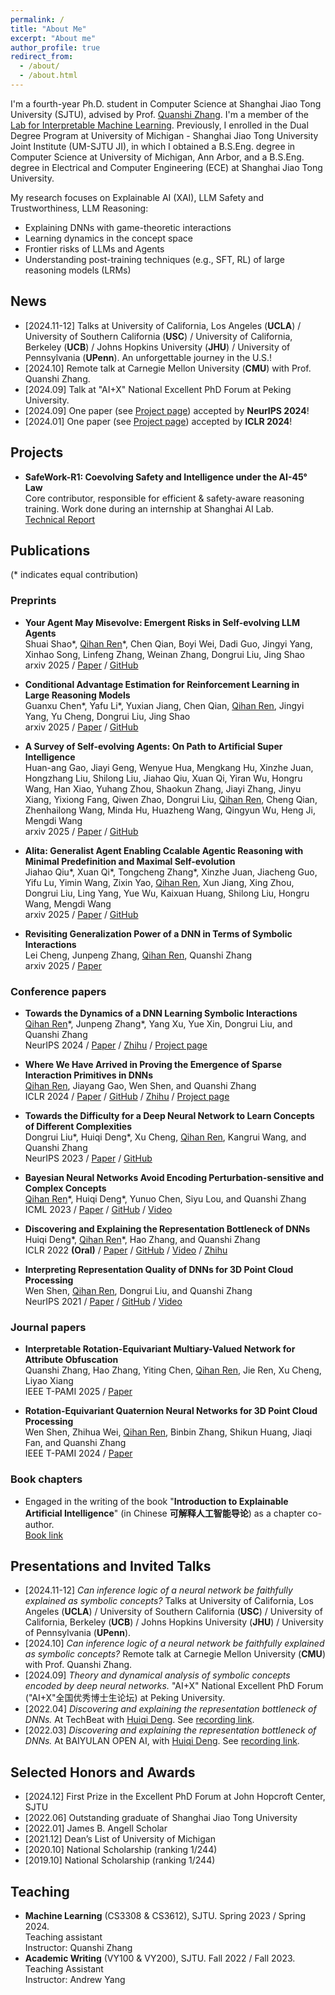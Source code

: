 ```yaml
---
permalink: /
title: "About Me"
excerpt: "About me"
author_profile: true
redirect_from: 
  - /about/
  - /about.html
---
```



I'm a fourth-year Ph.D. student in Computer Science at Shanghai Jiao Tong University (SJTU), advised by Prof. [Quanshi Zhang](http://qszhang.com). I'm a member of the [Lab for Interpretable Machine Learning](https://sjtu-xai-lab.github.io/). Previously, I enrolled in the Dual Degree Program at University of Michigan - Shanghai Jiao Tong University Joint Institute (UM-SJTU JI), in which I obtained a B.S.Eng. degree in Computer Science at University of Michigan, Ann Arbor, and a B.S.Eng. degree in Electrical and Computer Engineering (ECE) at Shanghai Jiao Tong University.

My research focuses on Explainable AI (XAI), LLM Safety and Trustworthiness, LLM Reasoning:
- Explaining DNNs with game-theoretic interactions
- Learning dynamics in the concept space
- Frontier risks of LLMs and Agents 
- Understanding post-training techniques (e.g., SFT, RL) of large reasoning models (LRMs)


## News
- [2024.11-12] Talks at University of California, Los Angeles (**UCLA**) / University of Southern California (**USC**) / University of California, Berkeley (**UCB**) / Johns Hopkins University (**JHU**) / University of Pennsylvania (**UPenn**). An unforgettable journey in the U.S.!
- [2024.10] Remote talk at Carnegie Mellon University (**CMU**) with Prof. Quanshi Zhang.
- [2024.09] Talk at "AI+X" National Excellent PhD Forum at Peking University.
- [2024.09] One paper (see [Project page](https://sjtu-xai-lab.github.io/InteractionDynamics/)) accepted by **NeurIPS 2024**!
- [2024.01] One paper (see [Project page](https://sjtu-xai-lab.github.io/InteractionSparsity/)) accepted by **ICLR 2024**!

## Projects

* **SafeWork-R1: Coevolving Safety and Intelligence under the AI-45° Law**  
    Core contributor, responsible for efficient & safety-aware reasoning training. Work done during an internship at Shanghai AI Lab.  
    [Technical Report](https://arxiv.org/abs/2507.18576)

## Publications
(* indicates equal contribution)

### Preprints

* **Your Agent May Misevolve: Emergent Risks in Self-evolving LLM Agents**  
    Shuai Shao*, <u>Qihan Ren</u>*, Chen Qian, Boyi Wei, Dadi Guo, Jingyi Yang, Xinhao Song, Linfeng Zhang, Weinan Zhang, Dongrui Liu, Jing Shao  
    arxiv 2025 / [Paper](https://arxiv.org/abs/2509.26354) / [GitHub](https://github.com/ShaoShuai0605/Misevolution)

* **Conditional Advantage Estimation for Reinforcement Learning in Large Reasoning Models**  
    Guanxu Chen*, Yafu Li*, Yuxian Jiang, Chen Qian, <u>Qihan Ren</u>, Jingyi Yang, Yu Cheng, Dongrui Liu, Jing Shao  
    arxiv 2025 / [Paper](https://arxiv.org/abs/2509.23962) / [GitHub](https://github.com/biuboomc/CANON)

* **A Survey of Self-evolving Agents: On Path to Artificial Super Intelligence**  
    Huan-ang Gao, Jiayi Geng, Wenyue Hua, Mengkang Hu, Xinzhe Juan, Hongzhang Liu, Shilong Liu, Jiahao Qiu, Xuan Qi, Yiran Wu, Hongru Wang, Han Xiao, Yuhang Zhou, Shaokun Zhang, Jiayi Zhang, Jinyu Xiang, Yixiong Fang, Qiwen Zhao, Dongrui Liu, <u>Qihan Ren</u>, Cheng Qian, Zhenhailong Wang, Minda Hu, Huazheng Wang, Qingyun Wu, Heng Ji, Mengdi Wang  
    arxiv 2025 / [Paper](https://arxiv.org/abs/2507.21046) / [GitHub](https://github.com/CharlesQ9/Self-Evolving-Agents)

* **Alita: Generalist Agent Enabling Ccalable Agentic Reasoning with Minimal Predefinition and Maximal Self-evolution**  
    Jiahao Qiu*, Xuan Qi*, Tongcheng Zhang*, Xinzhe Juan, Jiacheng Guo, Yifu Lu, Yimin Wang, Zixin Yao, <u>Qihan Ren</u>, Xun Jiang, Xing Zhou, Dongrui Liu, Ling Yang, Yue Wu, Kaixuan Huang, Shilong Liu, Hongru Wang, Mengdi Wang  
    arxiv 2025 / [Paper](https://arxiv.org/abs/2505.20286) / [GitHub](https://github.com/CharlesQ9/Alita)

* **Revisiting Generalization Power of a DNN in Terms of Symbolic Interactions**  
    Lei Cheng, Junpeng Zhang, <u>Qihan Ren</u>, Quanshi Zhang  
    arxiv 2025 / [Paper](https://arxiv.org/abs/2502.10162)

### Conference papers

* **Towards the Dynamics of a DNN Learning Symbolic Interactions**  
    <u>Qihan Ren</u>\*, Junpeng Zhang\*, Yang Xu, Yue Xin, Dongrui Liu, and Quanshi Zhang  
    NeurIPS 2024 / [Paper](https://arxiv.org/abs/2407.19198) / [Zhihu](https://zhuanlan.zhihu.com/p/711281443) / [Project page](https://sjtu-xai-lab.github.io/InteractionDynamics/)

* **Where We Have Arrived in Proving the Emergence of Sparse Interaction Primitives in DNNs**  
    <u>Qihan Ren</u>, Jiayang Gao, Wen Shen, and Quanshi Zhang  
    ICLR 2024 / [Paper](https://openreview.net/forum?id=3pWSL8My6B) / [GitHub](https://github.com/sjtu-xai-lab/interaction-sparsity) / [Zhihu](https://zhuanlan.zhihu.com/p/693747946) / [Project page](https://sjtu-xai-lab.github.io/InteractionSparsity/)

* **Towards the Difficulty for a Deep Neural Network to Learn Concepts of Different Complexities**  
    Dongrui Liu\*, Huiqi Deng\*, Xu Cheng, <u>Qihan Ren</u>, Kangrui Wang, and Quanshi Zhang  
    NeurIPS 2023 / [Paper](https://openreview.net/forum?id=mZ3hnyL9bS) / [GitHub](https://github.com/sjtu-xai-lab/Learn)

* **Bayesian Neural Networks Avoid Encoding Perturbation-sensitive and Complex Concepts**  
    <u>Qihan Ren</u>\*, Huiqi Deng\*, Yunuo Chen, Siyu Lou, and Quanshi Zhang  
    ICML 2023 / [Paper](https://openreview.net/forum?id=UkG4Nn634P) / [GitHub](https://github.com/sjtu-xai-lab/BNN-concepts) / [Video](https://icml.cc/virtual/2023/poster/24385)

* **Discovering and Explaining the Representation Bottleneck of DNNs**  
    Huiqi Deng\*, <u>Qihan Ren</u>\*, Hao Zhang, and Quanshi Zhang  
    ICLR 2022 **(Oral)** / [Paper](https://openreview.net/forum?id=iRCUlgmdfHJ) / [GitHub](https://github.com/Nebularaid2000/bottleneck) / [Video](https://iclr.cc/virtual/2022/oral/6623) / [Zhihu](https://zhuanlan.zhihu.com/p/422420088)

* **Interpreting Representation Quality of DNNs for 3D Point Cloud Processing**   
    Wen Shen, <u>Qihan Ren</u>, Dongrui Liu, and Quanshi Zhang  
    NeurIPS 2021 / [Paper](https://arxiv.org/abs/2111.03549) / [GitHub](https://github.com/ada-shen/Interpret_quality) / [Video](https://nips.cc/virtual/2021/poster/27421)

### Journal papers
* **Interpretable Rotation-Equivariant Multiary-Valued Network for Attribute Obfuscation**  
    Quanshi Zhang, Hao Zhang, Yiting Chen, <u>Qihan Ren</u>, Jie Ren, Xu Cheng, Liyao Xiang  
    IEEE T-PAMI 2025 / [Paper](https://ieeexplore.ieee.org/abstract/document/11127007)

* **Rotation-Equivariant Quaternion Neural Networks for 3D Point Cloud Processing**  
    Wen Shen, Zhihua Wei, <u>Qihan Ren</u>, Binbin Zhang, Shikun Huang, Jiaqi Fan, and Quanshi Zhang  
    IEEE T-PAMI 2024 / [Paper](https://ieeexplore.ieee.org/abstract/document/10384563)

### Book chapters

* Engaged in the writing of the book "**Introduction to Explainable Artificial Intelligence**" (in Chinese **可解释人工智能导论**) as a chapter co-author.   
    [Book link](https://item.jd.com/13700578.html) 



## Presentations and Invited Talks

* [2024.11-12] _Can inference logic of a neural network be faithfully explained as symbolic concepts?_ Talks at University of California, Los Angeles (**UCLA**) / University of Southern California (**USC**) / University of California, Berkeley (**UCB**) / Johns Hopkins University (**JHU**) / University of Pennsylvania (**UPenn**). <!-- (2024.11.16-12.7) -->
* [2024.10] _Can inference logic of a neural network be faithfully explained as symbolic concepts?_  Remote talk at Carnegie Mellon University (**CMU**) with Prof. Quanshi Zhang. <!-- (2024.10.22) -->
* [2024.09] _Theory and dynamical analysis of symbolic concepts encoded by deep neural networks._ "AI+X" National Excellent PhD Forum ("AI+X"全国优秀博士生论坛) at Peking University. <!-- (2024.9.28) -->
* [2022.04] _Discovering and explaining the representation bottleneck of DNNs._ At TechBeat with [Huiqi Deng](https://huiqideng1.netlify.app/). See [recording link](https://www.techbeat.net/talk-info?id=657). <!-- (2022.4.26) -->
* [2022.03] _Discovering and explaining the representation bottleneck of DNNs._ At BAIYULAN OPEN AI, with [Huiqi Deng](https://huiqideng1.netlify.app/). See [recording link](https://www.slidestalk.com/Baiyulan/85933?video). <!-- (2022.3.9) -->


## Selected Honors and Awards
- [2024.12] First Prize in the Excellent PhD Forum at John Hopcroft Center, SJTU
- [2022.06] Outstanding graduate of Shanghai Jiao Tong University
- [2022.01] James B. Angell Scholar
- [2021.12] Dean’s List of University of Michigan
- [2020.10] National Scholarship (ranking 1/244)
- [2019.10] National Scholarship (ranking 1/244)


## Teaching
* **Machine Learning** (CS3308 & CS3612), SJTU. Spring 2023 / Spring 2024.<br>
    Teaching assistant<br>
    Instructor: Quanshi Zhang
* **Academic Writing** (VY100 & VY200), SJTU. Fall 2022 / Fall 2023.<br>
    Teaching Assistant<br>
    Instructor: Andrew Yang
